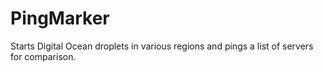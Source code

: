 # PingMarker
Starts Digital Ocean droplets in various regions and pings a list of servers for comparison.
